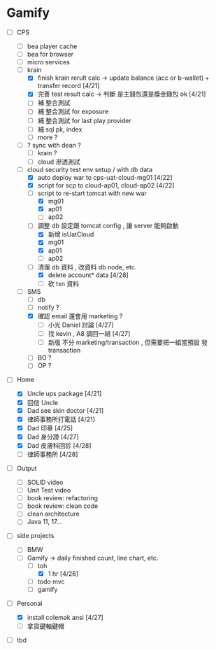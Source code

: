 # Gamify

* [ ] CPS
  * [ ] bea player cache
  * [ ] bea for browser
  * [ ] micro services
  * [ ] krain
    * [x] finish krain rerult calc -> update balance (acc or b-wallet) + transfer record \[4/21]
    * [x] 完善 test result calc -> 判斷 是主錢包還是獎金錢包 ok \[4/21]
    * [ ] 補 整合測試
    * [ ] 補 整合測試 for exposure
    * [ ] 補 整合測試 for last play provider
    * [ ] 補 sql pk, index
    * [ ] more ?
  * [ ] ? sync with dean ?
    * [ ] krain ?
    * [ ] cloud 滲透測試
  * [ ] cloud security test env setup / with db data
    * [x] auto deploy war to cps-uat-cloud-mg01 \[4/22]
    * [x] script for scp to cloud-ap01, cloud-ap02 \[4/22]
    * [ ] script to re-start tomcat with new war
      * [x] mg01
      * [x] ap01
      * [ ] ap02
    * [ ] 調整 db 設定跟 tomcat config , 讓 server 能夠啟動
      * [x] 新增 isUatCloud
      * [x] mg01
      * [x] ap01
      * [ ] ap02
    * [ ] 清理 db 資料 , 改資料 db node, etc.
      * [x] delete account\* data \[4/28]
      * [ ] 砍 txn 資料
  * [ ] SMS
    * [ ] db
    * [ ] notify ?
    * [x] 確認 email 還會用 marketing ?
      * [ ] 小光 Daniel 討論 \[4/27]
      * [ ] 找 kevin , A8 調回一組 \[4/27]
      * [ ] 新版 不分 marketing/transaction , 但需要把一組當預設 發 transaction
    * [ ] BO ?
    * [ ] OP ?
* [ ] Home
  * [x] Uncle ups package \[4/21]
  * [x] 回信 Uncle
  * [x] Dad see skin doctor \[4/21]
  * [x] 律師事務所打電話 \[4/21]
  * [x] Dad 印章 \[4/25]
  * [x] Dad 身分證 \[4/27]
  * [x] Dad 皮膚科回診 \[4/28]
  * [ ] 律師事務所 \[4/28]
* [ ] Output
  * [ ] SOLID video
  * [ ] Unit Test video
  * [ ] book review: refactoring
  * [ ] book review: clean code
  * [ ] clean architecture
  * [ ] Java 11, 17...
* [ ] side projects
  * [ ] BMW
  * [ ] Gamify -> daily finished count, line chart, etc.
    * [ ] toh
      * [x] 1 hr \[4/26]
    * [ ] todo mvc
    * [ ] gamify
* [ ] Personal
  * [x] install colemak ansi \[4/27]
  * [ ] 拿貨鍵軸鍵帽
* [ ] tbd


